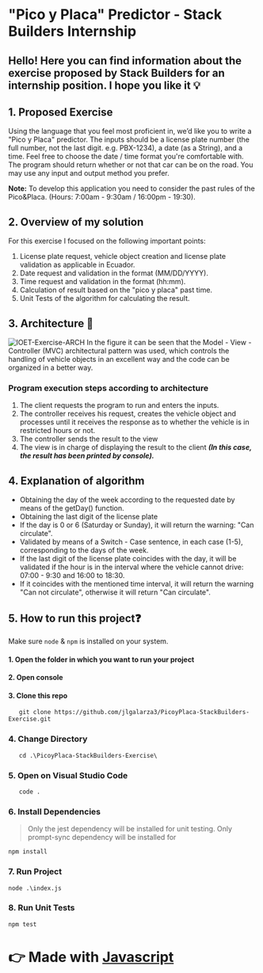 # "Pico y Placa" Predictor - Stack Builders Internship

## Hello! Here you can find information about the exercise proposed by Stack Builders for an internship position. I hope you like it :bulb:

## 1. Proposed Exercise
Using the language that you feel most proficient in, we’d like you to write a "Pico y Placa" predictor. The inputs should be a license plate number (the full number, not the last digit. e.g. PBX-1234), a date (as a String), and a time. Feel free to choose the date / time format you're comfortable with. The program should return whether or not that car can be on the road. You may use any input and output method you prefer. 

**Note:** To develop this application you need to consider the past rules of the Pico&Placa. (Hours: 7:00am - 9:30am / 16:00pm - 19:30).

## 2. Overview of my solution 
For this exercise I focused on the following important points:
 1. License plate request, vehicle object creation and license plate validation as applicable in Ecuador.
 2. Date request and validation in the format (MM/DD/YYYY).
 3. Time request and validation in the format (hh:mm).
 4. Calculation of result based on the "pico y placa" past time.
 5. Unit Tests of the algorithm for calculating the result.
## 3. Architecture  📐
![IOET-Exercise-ARCH](https://user-images.githubusercontent.com/44406615/179069309-e36c92f5-47a7-45d4-ae00-529f4c1db17b.png)
In the figure it can be seen that the Model - View - Controller (MVC) architectural pattern was used, which controls the handling of vehicle objects in an excellent way and the code can be organized in a better way.
### Program execution steps according to architecture
 1. The client requests the program to run and enters the inputs. 
 2. The controller receives his request, creates the vehicle object and processes until it receives the response as to whether the vehicle is in restricted hours or not.
 3. The controller sends the result to the view
 4. The view is in charge of displaying the result to the client ***(In this case, the result has been printed by console).***
## 4. Explanation of algorithm
- Obtaining the day of the week according to the requested date by means of the getDay() function.
- Obtaining the last digit of the license plate
- If the day is 0 or 6 (Saturday or Sunday), it will return the warning: "Can circulate".
- Validated by means of a Switch - Case sentence, in each case (1-5), corresponding to the days of the week.
- If the last digit of the license plate coincides with the day, it will be validated if the hour is in the interval where the vehicle cannot drive: 07:00 - 9:30 and 16:00 to 18:30.
-  If it coincides with the mentioned time interval, it will return the warning "Can not circulate", otherwise it will return "Can circulate".

## 5. How to run this project:question:

Make sure `node` & `npm` is installed on your system.

#### 1. Open the folder in which you want to run your project
#### 2. Open console
#### 3. Clone this repo
```
   git clone https://github.com/jlgalarza3/PicoyPlaca-StackBuilders-Exercise.git
```
### 4. Change Directory
```
   cd .\PicoyPlaca-StackBuilders-Exercise\
```

### 5. Open on Visual Studio Code
```
   code .
```
### 6. Install Dependencies 

> Only the jest dependency will be installed for unit testing.
> Only prompt-sync dependency will be installed for 

```
npm install
```
### 7. Run Project
```
node .\index.js
```
### 8. Run Unit Tests
```
npm test
```


👉  Made with [Javascript](https://github.com/topics/javascript) 
======
